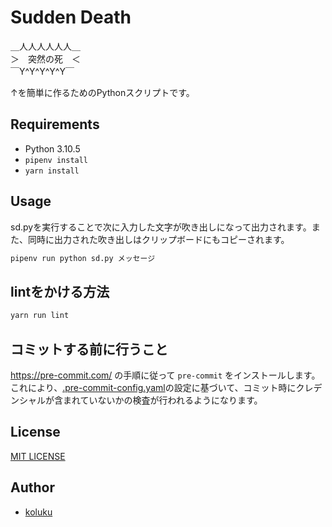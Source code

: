 # Sudden Death

＿人人人人人人＿  
＞　突然の死　＜  
￣Y^Y^Y^Y^Y￣

↑を簡単に作るためのPythonスクリプトです。

## Requirements

- Python 3.10.5
- ```pipenv install```
- ```yarn install```

## Usage

sd.pyを実行することで次に入力した文字が吹き出しになって出力されます。また、同時に出力された吹き出しはクリップボードにもコピーされます。

```sh
pipenv run python sd.py メッセージ
```

## lintをかける方法

```sh
yarn run lint
```

## コミットする前に行うこと

<https://pre-commit.com/> の手順に従って `pre-commit` をインストールします。  
これにより、[.pre-commit-config.yaml](.pre-commit-config.yaml)の設定に基づいて、コミット時にクレデンシャルが含まれていないかの検査が行われるようになります。

## License

[MIT LICENSE](LICENSE)

## Author

- [koluku](https://github.com/koluku)
